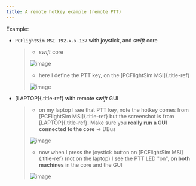 ```yaml
---
title: A remote hotkey example (remote PTT)
---
```


Example:

-   `PCFlightSim MSI 192.x.x.137` with joystick, and *swift* core

    > -   *swift* core
    >
    > ![image](http://img.swift-project.org/soundcore.png)
    >
    > -   here I define the PTT key, on the [PCFlightSim
    >     MSI]{.title-ref}
    >
    > ![image](http://img.swift-project.org/soundcoresettings.png)

-   [LAPTOP]{.title-ref} with remote *swift* GUI

    > -   on my laptop I see that PTT key, note the hotkey comes from
    >     [PCFlightSim MSI]{.title-ref} but the screenshot is from
    >     [LAPTOP]{.title-ref}. Make sure you **really run a GUI
    >     connected to the core** -\> DBus
    >
    > ![image](http://img.swift-project.org/remotesound1.png)
    >
    > -   now when I press the joystick button on [PCFlightSim
    >     MSI]{.title-ref} (not on the laptop) I see the PTT LED \"on\",
    >     **on both machines** in the core and the GUI
    >
    > ![image](http://img.swift-project.org/remotesound2.png)

